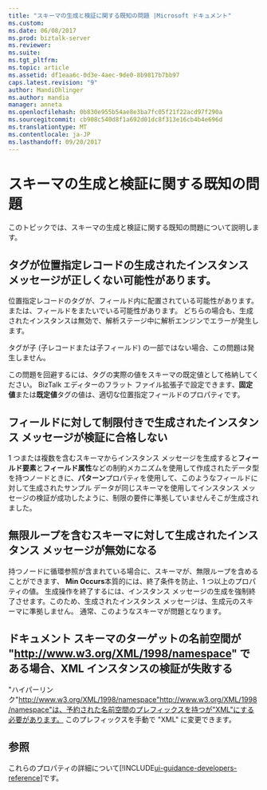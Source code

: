 ```yaml
---
title: "スキーマの生成と検証に関する既知の問題 |Microsoft ドキュメント"
ms.custom: 
ms.date: 06/08/2017
ms.prod: biztalk-server
ms.reviewer: 
ms.suite: 
ms.tgt_pltfrm: 
ms.topic: article
ms.assetid: df1eaa6c-0d3e-4aec-9de0-8b9817b7bb97
caps.latest.revision: "9"
author: MandiOhlinger
ms.author: mandia
manager: anneta
ms.openlocfilehash: 0b830e955b54ae8e3ba7fc05f21f22acd97f290a
ms.sourcegitcommit: cb908c540d8f1a692d01dc8f313e16cb4b4e696d
ms.translationtype: MT
ms.contentlocale: ja-JP
ms.lasthandoff: 09/20/2017
---
```

# <a name="known-issues-with-schema-generation-and-validation"></a>スキーマの生成と検証に関する既知の問題
このトピックでは、スキーマの生成と検証に関する既知の問題について説明します。  
  
## <a name="an-instance-message-generated-for-a-positional-record-with-tags-could-be-incorrect"></a>タグが位置指定レコードの生成されたインスタンス メッセージが正しくない可能性があります。  
 位置指定レコードのタグが、フィールド内に配置されている可能性があります。または、フィールドをまたいでいる可能性があります。 どちらの場合も、生成されたインスタンスは無効で、解析ステージ中に解析エンジンでエラーが発生します。  
  
 タグが子 (子レコードまたは子フィールド) の一部ではない場合、この問題は発生しません。  
  
 この問題を回避するには、タグの実際の値をスキーマの既定値として格納してください。 BizTalk エディターのフラット ファイル拡張子で設定できます、**固定値**または**既定値**タグの値は、適切な位置指定フィールドのプロパティです。  
  
## <a name="an-instance-message-generated-for-a-field-with-some-restrictions-may-not-pass-validation"></a>フィールドに対して制限付きで生成されたインスタンス メッセージが検証に合格しない  
 1 つまたは複数を含むスキーマからインスタンス メッセージを生成すると**フィールド要素**と**フィールド属性**などの制約メカニズムを使用して作成されたデータ型を持つノードときに、**パターン**プロパティを使用して、このようなフィールドに対して生成されたサンプル データが同じスキーマを使用してインスタンス メッセージの検証が成功したように、制限の要件に準拠していませんそこが生成されました。  
  
## <a name="an-instance-message-generated-for-a-schema-that-contains-an-infinite-loop-may-not-be-valid"></a>無限ループを含むスキーマに対して生成されたインスタンス メッセージが無効になる  
 持つノードに循環参照が含まれている場合に、スキーマが、無限ループを含めることができます、 **Min Occurs**本質的には、終了条件を防止、1 つ以上のプロパティの値。 生成操作を終了するには、インスタンス メッセージの生成を強制終了させます。このため、生成されたインスタンス メッセージは、生成元のスキーマに準拠しません。 通常、このようなスキーマが問題となります。  
  
## <a name="validation-of-xml-instance-fails-for-document-schema-which-has-the-target-namespacehttpwwww3orgxml1998namespace"></a>ドキュメント スキーマのターゲットの名前空間が "http://www.w3.org/XML/1998/namespace" である場合、XML インスタンスの検証が失敗する  
 "ハイパーリンク"http://www.w3.org/XML/1998/namespace"http://www.w3.org/XML/1998/namespace"は、予約された名前空間のプレフィックスを持つが"XML"にする必要があります。 このプレフィックスを手動で "XML" に変更できます。

## <a name="see-also"></a>参照
これらのプロパティの詳細について[!INCLUDE[ui-guidance-developers-reference](../includes/ui-guidance-developers-reference.md)]です。
